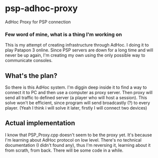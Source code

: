 # psp-adhoc-proxy
AdHoc Proxy for PSP connection


### Few word of mine, what is a thing I'm working on
This is my attempt of creating infrastructure through AdHoc. I doing it to play Patapon 3 online.
Since PSP servers are down for a long time and will never be up again, I'm creating my own using the only possible way to communicate consoles.

## What's the plan?
So there is this AdHoc system. I'm diggin deep inside it to find a way to connect it to PC and then use a computer as proxy server.
Then proxy will send all traffic to defined server (a player who will host a session).
This solve won't be efficient, since program will send broadcastly (?) to every player. (Yeah I think i will solve it later, firstly I will connect two devices)

## Actual implementation
I know that PSP_Proxy.cpp doesn't seem to be the proxy yet. It's because I'm learning about AdHoc protocol on low level.
There's no technical documentation (I didn't found any), thus I'm reversing it, learning about it from scrath, from back.
There will be some code in a while.
